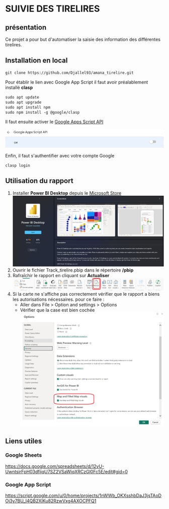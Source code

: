 # SUIVIE DES TIRELIRES

## présentation

Ce projet a pour but d'automatiser la saisie des information des différentes tirelires.

## Installation en local

```shell
git clone https://github.com/Djallel93/amana_tirelire.git
```

Pour établir le lien avec Google App Script il faut avoir préalablement installé **clasp**

```shell
sudo apt update
sudo apt upgrade
sudo apt install npm
sudo npm install -g @google/clasp
```

Il faut ensuite activer le [Google Apps Script API](https://script.google.com/home/usersettings)

![alt text](<images/Enable Apps Script API.gif>)

Enfin, il faut s'authentifier avec votre compte Google

```shell
clasp login
```

## Utilisation du rapport

1. Installer **Power BI Desktop** depuis le [Microsoft Store](ms-windows-store://?referrer=storeforweb)
![Microsoft Store](images/MS_store_pbi.png)
2. Ouvrir le fichier Track_tirelire.pbip dans le répertoire **/pbip**
3. Rafraîchir le rapport en cliquant sur **Actualiser**
![Actualiser](images/pbi_refresh.png)
4. Si la carte ne s'affiche pas correctement vérifier que le rapport a biens les autorisations nécessaires. pour ce faire :
   * Aller dans File > Option and settings > Options
   * Vérifier que la case est bien cochée
  ![activate map](images/activate_map.png)

## Liens utiles

### Google Sheets

<https://docs.google.com/spreadsheets/d/12vU-UwntsirFpH03dfijqU7SZ2VSaWiqXRCzGl0Fc5E/edit#gid=0>

### Google App Script

<https://script.google.com/u/0/home/projects/1nWWb_OKXsshbDaJ3jsTAoDOj3y7BU_I4QB2XIKu82RzwVxg4AXOCPFQ1>
